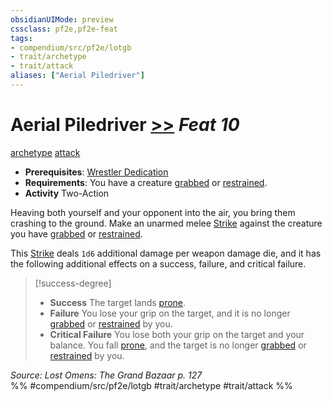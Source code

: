 ```yaml
---
obsidianUIMode: preview
cssclass: pf2e,pf2e-feat
tags:
- compendium/src/pf2e/lotgb
- trait/archetype
- trait/attack
aliases: ["Aerial Piledriver"]
---
```

# Aerial Piledriver  [>>](../../rules/core-rulebook/chapter-9-playing-the-game.md#Actions "Two-Action") *Feat 10*  
[archetype](../../rules/traits/archetype.md)  [attack](../../rules/traits/attack.md)  

- **Prerequisites**: [Wrestler Dedication](wrestler-dedication-lotgb.md)
- **Requirements**: You have a creature [grabbed](../../rules/conditions.md#Grabbed) or [restrained](../../rules/conditions.md#Restrained).
- **Activity** Two-Action

Heaving both yourself and your opponent into the air, you bring them crashing to the ground. Make an unarmed melee [Strike](../../rules/actions/strike.md) against the creature you have [grabbed](../../rules/conditions.md#Grabbed) or [restrained](../../rules/conditions.md#Restrained).

This [Strike](../../rules/actions/strike.md) deals `1d6` additional damage per weapon damage die, and it has the following additional effects on a success, failure, and critical failure.

> [!success-degree] 
> - **Success** The target lands [prone](../../rules/conditions.md#Prone).
> - **Failure** You lose your grip on the target, and it is no longer [grabbed](../../rules/conditions.md#Grabbed) or [restrained](../../rules/conditions.md#Restrained) by you.
> - **Critical Failure** You lose both your grip on the target and your balance. You fall [prone](../../rules/conditions.md#Prone), and the target is no longer [grabbed](../../rules/conditions.md#Grabbed) or [restrained](../../rules/conditions.md#Restrained) by you.

*Source: Lost Omens: The Grand Bazaar p. 127*  
%% #compendium/src/pf2e/lotgb #trait/archetype #trait/attack %%